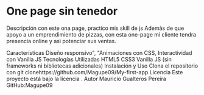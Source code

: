 One page sin tenedor
==========================
Descripción
con este ona page, practico mis skill de js
Ademàs de que apoyo a un emprendimiento de pizzas, con esta one-page mi cliente tendra presencia online y asì potenciar sus ventas.

Características
Diseño responsivo", "Animaciones con CSS, Interactividad con Vanilla JS
Tecnologías Utilizadas
HTML5
CSS3
Vanilla JS (sin frameworks ni bibliotecas adicionales)
Instalación y Uso
Clona el repositorio con git clonehttps://github.com/Magupe09/My-first-app
Licencia
Este proyecto está bajo la licencia .
Autor
Mauricio Gualteros Pereira
GitHub:Magupe09